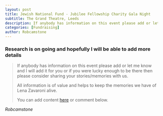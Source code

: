 ```yaml
---
layout: post
title: Jewish National Fund - Jubilee Fellowship Charity Gala Night
subtitle: The Grand Theatre, Leeds
description: If anybody has information on this event please add or let me know and I will add it for you or if you were lucky enough to be there then please consider sharing your stories/memories with us.
categories: [Fundraising]
author: Robcamstone
---
```


### Research is on going and hopefully I will be able to add more details
> If anybody has information on this event please add or let me know and I will add it for you or if you were lucky enough to be there then please consider sharing your stories/memories with us.
>
> All information is of value and helps to keep the memories we have of Lena Zavaroni alive.
>
> You can add content [here](https://github.com/FanzOfLenaZavaroni/fanzoflenazavaroni.github.io) or comment below.

<cite>Robcamstone</cite>

